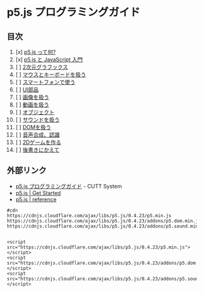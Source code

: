 # p5.js プログラミングガイド

## 目次

1. [x] [p5.js って何?](01/)
2. [x] [p5.js と JavaScript 入門](02/)
3. [ ] [2次元グラフックス](03/)
4. [ ] [マウスとキーボードを扱う](04/)
5. [ ] [スマートフォンで使う](05/)
6. [ ] [UI部品](06/)
7. [ ] [画像を扱う](07/)
8. [ ] [動画を扱う](08/)
9. [ ] [オブジェクト](09/)
10. [ ] [サウンドを扱う](10/)
11. [ ] [DOMを扱う](11/)
12. [ ] [音声合成、認識](12/)
13. [ ] [2Dゲームを作る](13/)
14. [ ] [後書きにかえて](14/)


## 外部リンク

- [p5.js プログラミングガイド](http://www.cutt.co.jp/book/978-4-87783-381-7.html) - CUTT System
- [p5.js | Get Started](https://p5js.org/get-started/)
- [p5.js | reference](https://p5js.org/reference/)

```
#cdn
https://cdnjs.cloudflare.com/ajax/libs/p5.js/0.4.23/p5.min.js
https://cdnjs.cloudflare.com/ajax/libs/p5.js/0.4.23/addons/p5.dom.min.js
https://cdnjs.cloudflare.com/ajax/libs/p5.js/0.4.23/addons/p5.sound.min.js


<script src="https://cdnjs.cloudflare.com/ajax/libs/p5.js/0.4.23/p5.min.js"></script>
<script src="https://cdnjs.cloudflare.com/ajax/libs/p5.js/0.4.23/addons/p5.dom.min.js"></script>
<script src="https://cdnjs.cloudflare.com/ajax/libs/p5.js/0.4.23/addons/p5.sound.min.js"></script>
```